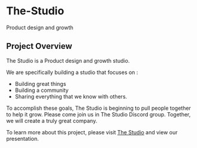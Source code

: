 # The-Studio
Product design and growth


## Project Overview
The Studio is a Product design and growth studio.  

We are specifically building a studio that focuses on :
* Building great things
* Building a community
* Sharing everything that we know with others.

To accomplish these goals, The Studio is beginning to pull people together to help it grow.  Please come join us in The Studio Discord group. Together, we will create a truly great company.

To learn more about this project, please visit [The Studio](https://TheStudio.io) and view our presentation.
